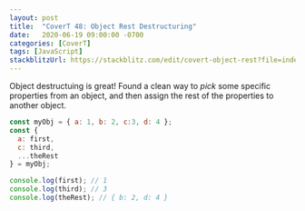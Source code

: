 ```yaml
---
layout: post
title:  "CoverT 48: Object Rest Destructuring"
date:   2020-06-19 09:00:00 -0700
categories: [CoverT]
tags: [JavaScript]
stackblitzUrl: https://stackblitz.com/edit/covert-object-rest?file=index.js
---
```


Object destructuing is great! Found a clean way to _pick_ some specific properties from an object, and then assign the rest of the properties to another object.

```javascript
const myObj = { a: 1, b: 2, c:3, d: 4 };
const {
  a: first,
  c: third,
  ...theRest
} = myObj;

console.log(first); // 1
console.log(third); // 3
console.log(theRest); // { b: 2, d: 4 }
```